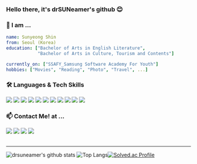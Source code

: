 ### Hello there, it's drSUNeamer's github 😊

### 💬 I am ...
```yaml
name: Sunyeong Shin
from: Seoul (Korea)
education: ["Bachelor of Arts in English Literature", 
            "Bachelor of Arts in Culture, Tourism and Contents"]

currently_on: ["SSAFY_Samsung Software Academy For Youth"]
hobbies: ["Movies", "Reading", "Photo", "Travel", ...]
```
### 🛠 Languages & Tech Skills
<img src="https://img.shields.io/badge/python-3776AB?style=for-the-badge&logo=python&logoColor=white"> <img src="https://img.shields.io/badge/django-092E20?style=for-the-badge&logo=django&logoColor=white"> <img src="https://img.shields.io/badge/css-1572B6?style=for-the-badge&logo=css3&logoColor=white"> <img src="https://img.shields.io/badge/html5-E34F26?style=for-the-badge&logo=html5&logoColor=white"> <img src="https://img.shields.io/badge/bootstrap-7952B3?style=for-the-badge&logo=bootstrap&logoColor=white"> <img src="https://img.shields.io/badge/javascript-F7DF1E?style=for-the-badge&logo=javascript&logoColor=black"> <img src="https://img.shields.io/badge/react-61DAFB?style=for-the-badge&logo=react&logoColor=black"> <img src="https://img.shields.io/badge/node.js-339933?style=for-the-badge&logo=Node.js&logoColor=white"> <img src="https://img.shields.io/badge/git-F05032?style=for-the-badge&logo=git&logoColor=white"> <img src="https://img.shields.io/badge/github-181717?style=for-the-badge&logo=github&logoColor=white"> <img src="https://img.shields.io/badge/fontawesome-339AF0?style=for-the-badge&logo=fontawesome&logoColor=white">


### 📫 Contact Me! at ...
<a href="https://drsuneamer.tistory.com/"><img src="https://img.shields.io/badge/Tistory-004E81?style=for-the-badge&logo=tvtime&logoColor=white&link=https://drsuneamer.tistory.com/"></a>
<a href="https://blog.naver.com/cactusity/"><img src="https://img.shields.io/badge/-Blog-83B81A?style=for-the-badge&logo=naver&logoColor=white&link=https://blog.naver.com/cactusity/"></a>
<a href="https://www.instagram.com/drsuneamer/"><img src="https://img.shields.io/badge/Instagram-E4405F?style=for-the-badge&logo=instagram&logoColor=white&link=https://www.instagram.com/drsuneamer/"></a>
<a href="https://www.instagram.com/hello_young12/"><img src="https://img.shields.io/badge/Instagram-CD5C5C?style=for-the-badge&logo=instagram&logoColor=white&link=https://www.instagram.com/hello_young12/"></a>
<br>
<br>
<hr>


![drsuneamer's github stats](https://github-readme-stats.vercel.app/api?username=drsuneamer&show_icons=true&theme=dracula)
![Top Langs](https://github-readme-stats.vercel.app/api/top-langs/?username=drsuneamer&layout=compact&theme=dracula)[![Solved.ac Profile](http://mazassumnida.wtf/api/generate_badge?boj=sunyeong0412)](https://solved.ac/sunyeong0412)


<!--
**drsuneamer/drsuneamer** is a ✨ _special_ ✨ repository because its `README.md` (this file) appears on your GitHub profile.

Here are some ideas to get you started:

- 🔭 I’m currently working on ...
- 🌱 I’m currently learning ...
- 👯 I’m looking to collaborate on ...
- 🤔 I’m looking for help with ...
- 💬 Ask me about ...
- 📫 How to reach me: ...
- 😄 Pronouns: ...
- ⚡ Fun fact: ...

for badge: https://cocoon1787.tistory.com/689

-->
